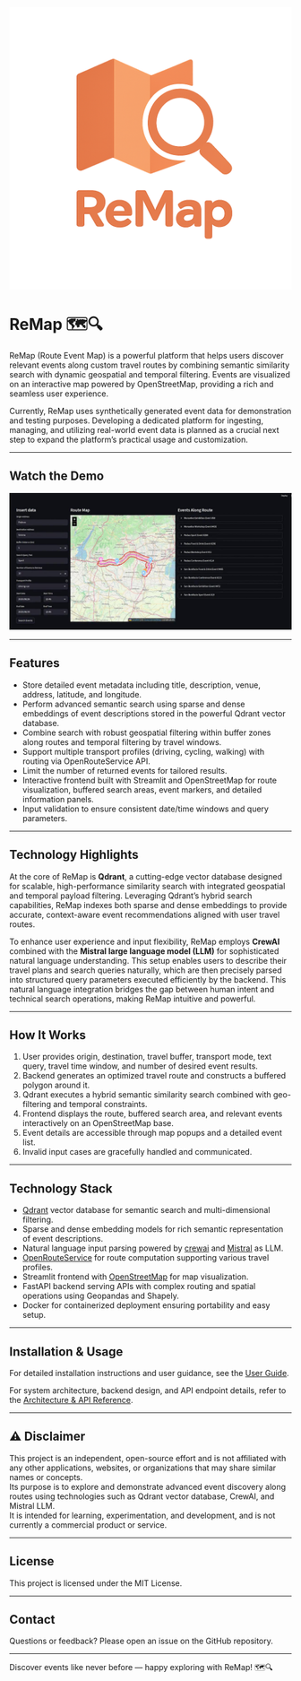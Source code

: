 ![ReMap Logo](./docs/images/logoReMap.png)


# ReMap 🗺️🔍


ReMap (Route Event Map) is a powerful platform that helps users discover relevant events along custom travel routes by combining semantic similarity search with dynamic geospatial and temporal filtering. Events are visualized on an interactive map powered by OpenStreetMap, providing a rich and seamless user experience.

Currently, ReMap uses synthetically generated event data for demonstration and testing purposes. Developing a dedicated platform for ingesting, managing, and utilizing real-world event data is planned as a crucial next step to expand the platform’s practical usage and customization.

---

## Watch the Demo

[![Watch the Demo](https://github.com/tatankam/eventmap/blob/main/video/thumbail.jpg)](https://youtu.be/BiKDhHpg0BQ)

---

## Features

- Store detailed event metadata including title, description, venue, address, latitude, and longitude.
- Perform advanced semantic search using sparse and dense embeddings of event descriptions stored in the powerful Qdrant vector database.
- Combine search with robust geospatial filtering within buffer zones along routes and temporal filtering by travel windows.
- Support multiple transport profiles (driving, cycling, walking) with routing via OpenRouteService API.
- Limit the number of returned events for tailored results.
- Interactive frontend built with Streamlit and OpenStreetMap for route visualization, buffered search areas, event markers, and detailed information panels.
- Input validation to ensure consistent date/time windows and query parameters.

---

## Technology Highlights

At the core of ReMap is **Qdrant**, a cutting-edge vector database designed for scalable, high-performance similarity search with integrated geospatial and temporal payload filtering. Leveraging Qdrant’s hybrid search capabilities, ReMap indexes both sparse and dense embeddings to provide accurate, context-aware event recommendations aligned with user travel routes.

To enhance user experience and input flexibility, ReMap employs **CrewAI** combined with the **Mistral large language model (LLM)** for sophisticated natural language understanding. This setup enables users to describe their travel plans and search queries naturally, which are then precisely parsed into structured query parameters executed efficiently by the backend. This natural language integration bridges the gap between human intent and technical search operations, making ReMap intuitive and powerful.



---

## How It Works

1. User provides origin, destination, travel buffer, transport mode, text query, travel time window, and number of desired event results.
2. Backend generates an optimized travel route and constructs a buffered polygon around it.
3. Qdrant executes a hybrid semantic similarity search combined with geo-filtering and temporal constraints.
4. Frontend displays the route, buffered search area, and relevant events interactively on an OpenStreetMap base.
5. Event details are accessible through map popups and a detailed event list.
6. Invalid input cases are gracefully handled and communicated.

---

## Technology Stack

- [Qdrant](https://qdrant.tech/) vector database for semantic search and multi-dimensional filtering.
- Sparse and dense embedding models for rich semantic representation of event descriptions.
- Natural language input parsing powered by [crewai](https://www.crewai.com/) and [Mistral](https://mistral.ai/) as LLM.
- [OpenRouteService](https://openrouteservice.org/) for route computation supporting various travel profiles.
- Streamlit frontend with [OpenStreetMap](https://www.openstreetmap.org/) for map visualization.
- FastAPI backend serving APIs with complex routing and spatial operations using Geopandas and Shapely.
- Docker for containerized deployment ensuring portability and easy setup.

---

## Installation & Usage

For detailed installation instructions and user guidance, see the [User Guide](./docs/USER_GUIDE.md).

For system architecture, backend design, and API endpoint details, refer to the [Architecture & API Reference](./docs/ArchitectureAPIReference\(shortversion\).md).

---

## ⚠️ Disclaimer

This project is an independent, open-source effort and is not affiliated with any other applications, websites, or organizations that may share similar names or concepts.  
Its purpose is to explore and demonstrate advanced event discovery along routes using technologies such as Qdrant vector database, CrewAI, and Mistral LLM.  
It is intended for learning, experimentation, and development, and is not currently a commercial product or service.

---

## License

This project is licensed under the MIT License.

---

## Contact

Questions or feedback? Please open an issue on the GitHub repository.

---

Discover events like never before — happy exploring with ReMap! 🗺️🔍
